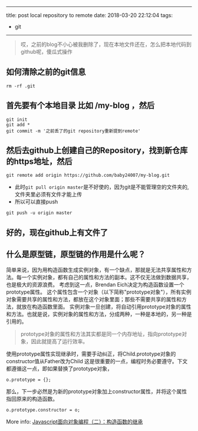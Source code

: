 ---
title: post local repository to remote
date: 2018-03-20 22:12:04
tags: 
- git
---------
> 哎，之前的blog不小心被我删除了，现在本地文件还在，怎么把本地代码到github呢，傻瓜式操作

## 如何清除之前的git信息
```
rm -rf .git
```
## 首先要有个本地目录 比如 /my-blog ，然后
```
git init
git add *
git commit -m '之前丢了的git repository重新提到remote'
```
## 然后去github上创建自己的Repository，找到新仓库的https地址，然后
```
git remote add origin https://github.com/baby24007/my-blog.git 
```
* 此时`git pull origin master`是不好使的，因为git是不能管理空的文件夹的,文件夹里必须有文件才能上传
* 所以可以直接push
```
git push -u origin master
```
## 好的，现在github上有文件了


## 什么是原型链，原型链的作用是什么呢？
简单来说，因为用构造函数生成实例对象，有一个缺点，那就是无法共享属性和方法。每一个实例对象，都有自己的属性和方法的副本。这不仅无法做到数据共享，也是极大的资源浪费。
考虑到这一点，Brendan Eich决定为构造函数设置一个prototype属性。
这个属性包含一个对象（以下简称"prototype对象"），所有实例对象需要共享的属性和方法，都放在这个对象里面；那些不需要共享的属性和方法，就放在构造函数里面。
实例对象一旦创建，将自动引用prototype对象的属性和方法。也就是说，实例对象的属性和方法，分成两种，一种是本地的，另一种是引用的。
> prototype对象的属性和方法其实都是同一个内存地址，指向prototype对象，因此就提高了运行效率。

使用prototype属性实现继承时，需要手动纠正，将Child.prototype对象的constructor值从Father改为Child
这是很重要的一点，编程时务必要遵守。下文都遵循这一点，即如果替换了prototype对象，
```
o.prototype = {};
```
那么，下一步必然是为新的prototype对象加上constructor属性，并将这个属性指回原来的构造函数。
```
o.prototype.constructor = o;
```

More info: [Javascript面向对象编程（二）：构造函数的继承](http://www.ruanyifeng.com/blog/2010/05/object-oriented_javascript_inheritance.html)

